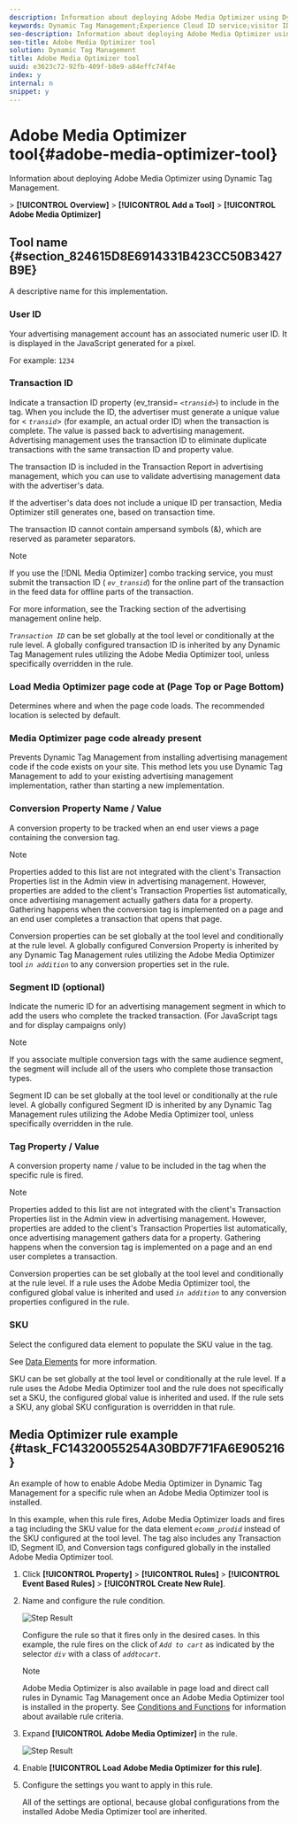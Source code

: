 ```yaml
---
description: Information about deploying Adobe Media Optimizer using Dynamic Tag Management.
keywords: Dynamic Tag Management;Experience Cloud ID service;visitor ID
seo-description: Information about deploying Adobe Media Optimizer using Dynamic Tag Management.
seo-title: Adobe Media Optimizer tool
solution: Dynamic Tag Management
title: Adobe Media Optimizer tool
uuid: e3623c72-92fb-409f-b8e9-a84effc74f4e
index: y
internal: n
snippet: y
---
```


# Adobe Media Optimizer tool{#adobe-media-optimizer-tool}

Information about deploying Adobe Media Optimizer using Dynamic Tag Management.

*<Web Property Name>* > **[!UICONTROL Overview]** > **[!UICONTROL Add a Tool]** > **[!UICONTROL Adobe Media Optimizer]**

<!-- 

<p>Values are applied to every rule using this Tool. Getting new content from Anna, she'll route to Greg/Cory then me. </p>

 -->

## Tool name {#section_824615D8E6914331B423CC50B3427B9E}

A descriptive name for this implementation.

### User ID

Your advertising management account has an associated numeric user ID. It is displayed in the JavaScript generated for a pixel.

For example: `1234`

### Transaction ID

Indicate a transaction ID property (ev_transid= *`<transid>`*) to include in the tag. When you include the ID, the advertiser must generate a unique value for < *`transid`*> (for example, an actual order ID) when the transaction is complete. The value is passed back to advertising management. Advertising management uses the transaction ID to eliminate duplicate transactions with the same transaction ID and property value.

The transaction ID is included in the Transaction Report in advertising management, which you can use to validate advertising management data with the advertiser's data.

If the advertiser's data does not include a unique ID per transaction, Media Optimizer still generates one, based on transaction time.

The transaction ID cannot contain ampersand symbols (&), which are reserved as parameter separators.

>[!NOTE]
>
>If you use the [!DNL Media Optimizer] combo tracking service, you must submit the transaction ID ( *`ev_transid`*) for the online part of the transaction in the feed data for offline parts of the transaction. 
>
>For more information, see the Tracking section of the advertising management online help.

*`Transaction ID`* can be set globally at the tool level or conditionally at the rule level. A globally configured transaction ID is inherited by any Dynamic Tag Management rules utilizing the Adobe Media Optimizer tool, unless specifically overridden in the rule.

### Load Media Optimizer page code at (Page Top or Page Bottom)

Determines where and when the page code loads. The recommended location is selected by default.

### Media Optimizer page code already present

Prevents Dynamic Tag Management from installing advertising management code if the code exists on your site. This method lets you use Dynamic Tag Management to add to your existing advertising management implementation, rather than starting a new implementation.

### Conversion Property Name / Value

A conversion property to be tracked when an end user views a page containing the conversion tag.

>[!NOTE]
>
>Properties added to this list are not integrated with the client's Transaction Properties list in the Admin view in advertising management. However, properties are added to the client's Transaction Properties list automatically, once advertising management actually gathers data for a property. Gathering happens when the conversion tag is implemented on a page and an end user completes a transaction that opens that page.

Conversion properties can be set globally at the tool level and conditionally at the rule level. A globally configured Conversion Property is inherited by any Dynamic Tag Management rules utilizing the Adobe Media Optimizer tool *`in addition`* to any conversion properties set in the rule.

### Segment ID (optional) 

Indicate the numeric ID for an advertising management segment in which to add the users who complete the tracked transaction. (For JavaScript tags and for display campaigns only)

>[!NOTE]
>
>If you associate multiple conversion tags with the same audience segment, the segment will include all of the users who complete those transaction types.

Segment ID can be set globally at the tool level or conditionally at the rule level. A globally configured Segment ID is inherited by any Dynamic Tag Management rules utilizing the Adobe Media Optimizer tool, unless specifically overridden in the rule.

### Tag Property / Value

A conversion property name / value to be included in the tag when the specific rule is fired.

>[!NOTE]
>
>Properties added to this list are not integrated with the client's Transaction Properties list in the Admin view in advertising management. However, properties are added to the client's Transaction Properties list automatically, once advertising management gathers data for a property. Gathering happens when the conversion tag is implemented on a page and an end user completes a transaction.

Conversion properties can be set globally at the tool level and conditionally at the rule level. If a rule uses the Adobe Media Optimizer tool, the configured global value is inherited and used *`in addition`* to any conversion properties configured in the rule.

### SKU

Select the configured data element to populate the SKU value in the tag.

See [Data Elements](../managing-resources/data-elements.md#concept_8A4591BD0F4241B6925D976482C43CD2) for more information.

SKU can be set globally at the tool level or conditionally at the rule level. If a rule uses the Adobe Media Optimizer tool and the rule does not specifically set a SKU, the configured global value is inherited and used. If the rule sets a SKU, any global SKU configuration is overridden in that rule. 

## Media Optimizer rule example {#task_FC14320055254A30BD7F71FA6E905216}

An example of how to enable Adobe Media Optimizer in Dynamic Tag Management for a specific rule when an Adobe Media Optimizer tool is installed. 

<!-- 

t_media_opt_rule.xml

 -->

In this example, when this rule fires, Adobe Media Optimizer loads and fires a tag including the SKU value for the data element *`ecomm_prodid`* instead of the SKU configured at the tool level. The tag also includes any Transaction ID, Segment ID, and Conversion tags configured globally in the installed Adobe Media Optimizer tool. 

1. Click **[!UICONTROL Property]** > **[!UICONTROL Rules]** > **[!UICONTROL Event Based Rules]** > **[!UICONTROL Create New Rule]**.
1. Name and configure the rule condition.

   ![Step Result](assets/rule_media_opt_01.png)

   Configure the rule so that it fires only in the desired cases. In this example, the rule fires on the click of *`Add to cart`* as indicated by the selector *`div`* with a class of *`addtocart`*.

   >[!NOTE]
   >
   >Adobe Media Optimizer is also available in page load and direct call rules in Dynamic Tag Management once an Adobe Media Optimizer tool is installed in the property. See [Conditions and Functions](../managing-resources/rules.md#section_198A5095854F415C86ABBA9165D53370) for information about available rule criteria.

1. Expand **[!UICONTROL Adobe Media Optimizer]** in the rule.

   ![Step Result](assets/rule_media_opt_02.png)

1. Enable **[!UICONTROL Load Adobe Media Optimizer for this rule]**.
1. Configure the settings you want to apply in this rule.

   All of the settings are optional, because global configurations from the installed Adobe Media Optimizer tool are inherited. 

